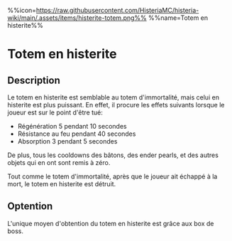 %%icon=https://raw.githubusercontent.com/HisteriaMC/histeria-wiki/main/.assets/items/histerite-totem.png%%
%%name=Totem en histerite%%

# Totem en histerite

## Description

Le totem en histerite est semblable au totem d'immortalité, mais celui en histerite est plus puissant. En effet, il procure les effets suivants lorsque le joueur est sur le point d'être tué: 
- Régénération 5 pendant 10 secondes
- Résistance au feu pendant 40 secondes
- Absorption 3 pendant 5 secondes

De plus, tous les cooldowns des bâtons, des ender pearls, et des autres objets qui en ont sont remis à zéro.

Tout comme le totem d'immortalité, après que le joueur ait échappé à la mort, le totem en histerite est détruit.

## Optention

L'unique moyen d'obtention du totem en histerite est grâce aux box de boss.
